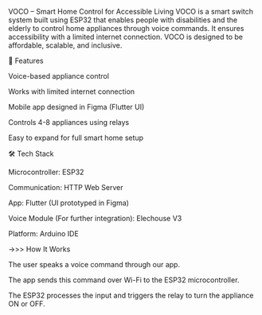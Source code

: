  VOCO – Smart Home Control for Accessible Living 
 VOCO is a smart switch system built using ESP32 that enables people with disabilities and the elderly to control home appliances through voice commands. 
 It ensures accessibility with a limited internet connection. VOCO is designed to be affordable, scalable, and inclusive.

🔧 Features

Voice-based appliance control

Works with limited internet connection

Mobile app designed in Figma (Flutter UI)

Controls 4-8 appliances using relays

Easy to expand for full smart home setup

🛠 Tech Stack

Microcontroller: ESP32

Communication: HTTP Web Server

App: Flutter (UI prototyped in Figma)

Voice Module (For further integration): Elechouse V3

Platform: Arduino IDE

->>> How It Works

The user speaks a voice command through our app.

The app sends this command over Wi-Fi to the ESP32 microcontroller.

The ESP32 processes the input and triggers the relay to turn the appliance ON or OFF.
